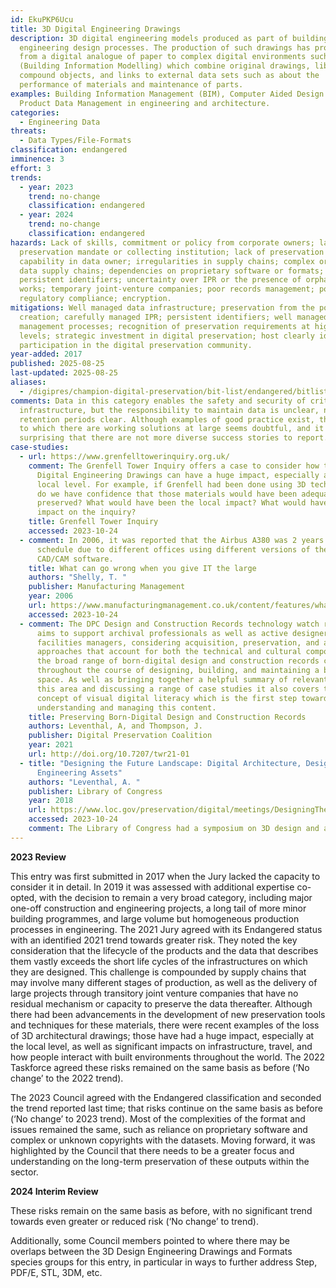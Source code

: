```yaml
---
id: EkuPKP6Ucu
title: 3D Digital Engineering Drawings
description: 3D digital engineering models produced as part of building or
  engineering design processes. The production of such drawings has progressed
  from a digital analogue of paper to complex digital environments such as BIM
  (Building Information Modelling) which combine original drawings, libraries of
  compound objects, and links to external data sets such as about the
  performance of materials and maintenance of parts.
examples: Building Information Management (BIM), Computer Aided Design (CAD),
  Product Data Management in engineering and architecture.
categories:
  - Engineering Data
threats:
  - Data Types/File-Formats
classification: endangered
imminence: 3
effort: 3
trends:
  - year: 2023
    trend: no-change
    classification: endangered
  - year: 2024
    trend: no-change
    classification: endangered
hazards: Lack of skills, commitment or policy from corporate owners; lack of
  preservation mandate or collecting institution; lack of preservation
  capability in data owner; irregularities in supply chains; complex or long
  data supply chains; dependencies on proprietary software or formats; lack of
  persistent identifiers; uncertainty over IPR or the presence of orphaned
  works; temporary joint-venture companies; poor records management; poor
  regulatory compliance; encryption.
mitigations: Well managed data infrastructure; preservation from the point
  creation; carefully managed IPR; persistent identifiers; well managed records
  management processes; recognition of preservation requirements at highest
  levels; strategic investment in digital preservation; host clearly identified;
  participation in the digital preservation community.
year-added: 2017
published: 2025-08-25
last-updated: 2025-08-25
aliases:
  - /digipres/champion-digital-preservation/bit-list/endangered/bitlist-3d-digital-engineering
comments: Data in this category enables the safety and security of critical
  infrastructure, but the responsibility to maintain data is unclear, nor are
  retention periods clear. Although examples of good practice exist, the extent
  to which there are working solutions at large seems doubtful, and it is
  surprising that there are not more diverse success stories to report.
case-studies:
  - url: https://www.grenfelltowerinquiry.org.uk/
    comment: The Grenfell Tower Inquiry offers a case to consider how the loss of 3D
      Digital Engineering Drawings can have a huge impact, especially at the
      local level. For example, if Grenfell had been done using 3D technologies,
      do we have confidence that those materials would have been adequately
      preserved? What would have been the local impact? What would have been the
      impact on the inquiry?
    title: Grenfell Tower Inquiry
    accessed: 2023-10-24
  - comment: In 2006, it was reported that the Airbus A380 was 2 years behind
      schedule due to different offices using different versions of the CATIA
      CAD/CAM software.
    title: What can go wrong when you give IT the large
    authors: "Shelly, T. "
    publisher: Manufacturing Management
    year: 2006
    url: https://www.manufacturingmanagement.co.uk/content/features/what-can-go-wrong-when-you-give-it-the-large/
    accessed: 2023-10-24
  - comment: The DPC Design and Construction Records technology watch report, which
      aims to support archival professionals as well as active designers and
      facilities managers, considering acquisition, preservation, and access
      approaches that account for both the technical and cultural components of
      the broad range of born-digital design and construction records created
      throughout the course of designing, building, and maintaining a built
      space. As well as bringing together a helpful summary of relevant work in
      this area and discussing a range of case studies it also covers the
      concept of visual digital literacy which is the first step towards
      understanding and managing this content.
    title: Preserving Born-Digital Design and Construction Records
    authors: Leventhal, A, and Thompson, J.
    publisher: Digital Preservation Coalition
    year: 2021
    url: http://doi.org/10.7207/twr21-01
  - title: "Designing the Future Landscape: Digital Architecture, Design &
      Engineering Assets"
    authors: "Leventhal, A. "
    publisher: Library of Congress
    year: 2018
    url: https://www.loc.gov/preservation/digital/meetings/DesigningTheFutureLandscapeReport.pdf
    accessed: 2023-10-24
    comment: The Library of Congress had a symposium on 3D design and assets in 2017.
---
```

**2023 Review**

This entry was first submitted in 2017 when the Jury lacked the capacity to consider it in detail. In 2019 it was assessed with additional expertise co-opted, with the decision to remain a very broad category, including major one-off construction and engineering projects, a long tail of more minor building programmes, and large volume but homogeneous production processes in engineering. The 2021 Jury agreed with its Endangered status with an identified 2021 trend towards greater risk. They noted the key consideration that the lifecycle of the products and the data that describes them vastly exceeds the short life cycles of the infrastructures on which they are designed. This challenge is compounded by supply chains that may involve many different stages of production, as well as the delivery of large projects through transitory joint venture companies that have no residual mechanism or capacity to preserve the data thereafter. Although there had been advancements in the development of new preservation tools and techniques for these materials, there were recent examples of the loss of 3D architectural drawings; those have had a huge impact, especially at the local level, as well as significant impacts on infrastructure, travel, and how people interact with built environments throughout the world. The 2022 Taskforce agreed these risks remained on the same basis as before (‘No change’ to the 2022 trend).

The 2023 Council agreed with the Endangered classification and seconded the trend reported last time; that risks continue on the same basis as before (‘No change’ to 2023 trend). Most of the complexities of the format and issues remained the same, such as reliance on proprietary software and complex or unknown copyrights with the datasets. Moving forward, it was highlighted by the Council that there needs to be a greater focus and understanding on the long-term preservation of these outputs within the sector.

**2024 Interim Review**

These risks remain on the same basis as before, with no significant trend towards even greater or reduced risk (‘No change’ to trend).

Additionally, some Council members pointed to where there may be overlaps between the 3D Design Engineering Drawings and Formats species groups for this entry, in particular in ways to further address Step, PDF/E, STL, 3DM, etc.
